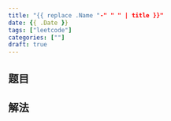 ```yaml
---
title: "{{ replace .Name "-" " " | title }}"
date: {{ .Date }}
tags: ["leetcode"]
categories: [""]
draft: true
---
```


## 题目

## 解法